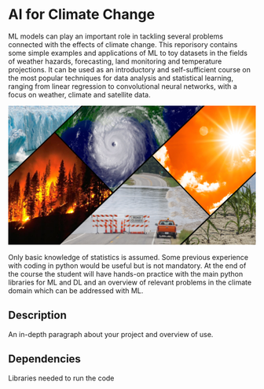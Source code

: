 # AI for Climate Change 

ML models can play an important role in tackling several problems connected with the effects of climate change. This reporisory contains some simple examples and applications of ML to toy datasets in the fields of weather hazards, forecasting, land monitoring and temperature projections. It can be used as an introductory and self-sufficient course on the most popular techniques for data analysis and statistical learning, ranging from linear regression to convolutional neural networks, with a focus on weather, climate and satellite data. 

![CC](imgs/cc_img.jpg)

Only basic knowledge of statistics is assumed. Some previous experience with coding in python would be useful but is not mandatory. At the end of the course the student will have hands-on practice with the main python libraries for ML and DL and an overview of relevant problems in the climate domain which can be addressed with ML. 

## Description

An in-depth paragraph about your project and overview of use.

## Dependencies

Libraries needed to run the code
